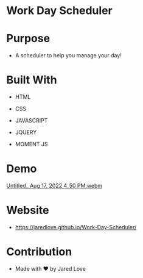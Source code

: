 # Work Day Scheduler


# Purpose

* A scheduler to help you manage your day!


# Built With

* HTML

* CSS

* JAVASCRIPT

* JQUERY

* MOMENT JS

# Demo

[Untitled_ Aug 17, 2022 4_50 PM.webm](https://user-images.githubusercontent.com/106944900/185249552-260e6ed9-b389-4bbe-8b91-807873893ca1.webm)


# Website

* https://jaredlove.github.io/Work-Day-Scheduler/


# Contribution

* Made with ❤️ by Jared Love





